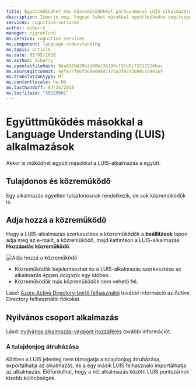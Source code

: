 ```yaml
---
title: Együttműködhet más közreműködőkkel párhozamosan LUIS-alkalmazások az Azure-ban |} A Microsoft Docs
description: Ismerje meg, hogyan lehet másokkal együttműködve segítségével más közreműködőkkel párhozamosan Language Understanding (LUIS) alkalmazások.
services: cognitive-services
author: diberry
manager: cjgronlund
ms.service: cognitive-services
ms.component: language-understanding
ms.topic: article
ms.date: 03/05/2018
ms.author: diberry
ms.openlocfilehash: 9ea0269439b3d00bf36186cf2fd5c73311526bec
ms.sourcegitcommit: 44fa77f66fb68e084d7175a3f07d269dcc04016f
ms.translationtype: MT
ms.contentlocale: hu-HU
ms.lasthandoff: 07/24/2018
ms.locfileid: "39225601"
---
```

# <a name="collaborate-with-others-on-language-understanding-luis-apps"></a>Együttműködés másokkal a Language Understanding (LUIS) alkalmazások  

Akkor is működhet együtt másokkal a LUIS-alkalmazás a együtt. 

## <a name="owner-and-collaborators"></a>Tulajdonos és közreműködő
Egy alkalmazás egyetlen tulajdonosnak rendelkezik, de sok közreműködők is. 

## <a name="add-collaborator"></a>Adja hozzá a közreműködő

Hogy a LUIS-alkalmazás szerkesztése a közreműködők a **beállítások** lapon adja meg az e-mailt, a közreműködő, majd kattintson a LUIS-alkalmazás **Hozzáadás közreműködő**.

![Adja hozzá a közreműködő](./media/luis-how-to-collaborate/add-collaborator.png)

* Közreműködők bejelentkezhet és a LUIS-alkalmazás szerkesztése az alkalmazás éppen dolgozik egy időben. <!--If a collaborator edits the LUIS app, you see a notification at the top of the browser.-->
* Közreműködők más közreműködők nem vehető fel.

Lásd: [Azure Active Directory-bérlő felhasználói](luis-how-to-account-settings.md#azure-active-directory-tenant-user) további információ az Active Directory felhasználói fiókokat. 

## <a name="set-application-as-public"></a>Nyilvános csoport alkalmazás
Lásd: [nyilvános alkalmazás-végpont hozzáférés](luis-concept-security.md#public-app-endpoint-access) további információt.

### <a name="transfer-of-ownership"></a>A tulajdonjog átruházása
Közben a LUIS jelenleg nem támogatja a tulajdonjog átruházása, exportálhatja az alkalmazás, és a egy másik LUIS felhasználó importálhatja az alkalmazás. Előfordulhat, hogy a két alkalmazás közötti LUIS pontszámok kisebb különbségek. 
